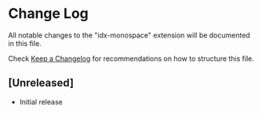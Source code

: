 # Change Log

All notable changes to the "idx-monospace" extension will be documented in this file.

Check [Keep a Changelog](http://keepachangelog.com/) for recommendations on how to structure this file.

## [Unreleased]

- Initial release
